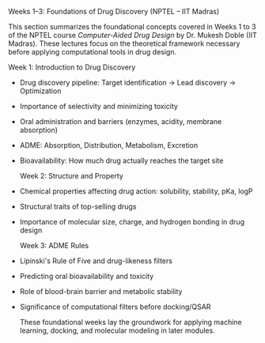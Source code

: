 Weeks 1–3: Foundations of Drug Discovery (NPTEL – IIT Madras)

This section summarizes the foundational concepts covered in Weeks 1 to 3 of the NPTEL course *Computer-Aided Drug Design* by Dr. Mukesh Doble (IIT Madras). These lectures focus on the theoretical framework necessary before applying computational tools in drug design.



 Week 1: Introduction to Drug Discovery
- Drug discovery pipeline: Target identification → Lead discovery → Optimization
- Importance of selectivity and minimizing toxicity
- Oral administration and barriers (enzymes, acidity, membrane absorption)
- ADME: Absorption, Distribution, Metabolism, Excretion
- Bioavailability: How much drug actually reaches the target site



  Week 2: Structure and Property
- Chemical properties affecting drug action: solubility, stability, pKa, logP
- Structural traits of top-selling drugs
- Importance of molecular size, charge, and hydrogen bonding in drug design



  Week 3: ADME Rules
- Lipinski's Rule of Five and drug-likeness filters
- Predicting oral bioavailability and toxicity
- Role of blood-brain barrier and metabolic stability
- Significance of computational filters before docking/QSAR



  These foundational weeks lay the groundwork for applying machine learning, docking, and molecular modeling in later modules.

